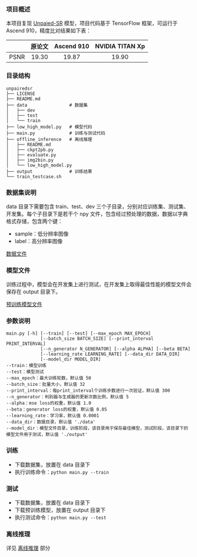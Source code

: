 ### 项目概述

本项目复现 [Unpaied-SR](https://arxiv.org/abs/1807.11458) 模型，项目代码基于 TensorFlow 框架，可运行于 Ascend 910，精度比对结果如下表：

|      | 原论文 | Ascend 910 | NVIDIA TITAN Xp |
| ---- | :----: | :--------: | :-------------: |
| PSNR | 19.30  |   19.87    |      19.90      |

###  目录结构

```
unpairedsr
├── LICENSE
├── README.md
├── data                # 数据集
│   ├── dev
│   ├── test
│   └── train
├── low_high_model.py   # 模型代码
├── main.py             # 训练与测试代码
├── offline_inference	# 离线推理
│   ├── README.md
│   ├── ckpt2pb.py
│   ├── evaluate.py
│   ├── img2bin.py
│   └── low_high_model.py
├── output              # 训练结果
└── train_testcase.sh
```

### 数据集说明

data 目录下需要包含 train、test、dev 三个子目录，分别对应训练集、测试集、开发集。每个子目录下是若干个 npy 文件，包含经过预处理的数据，数据以字典格式存储，包含两个键：

* sample：低分辨率图像
* label：高分辨率图像

[数据文件](https://unpairedsr.obs.cn-north-4.myhuaweicloud.com:443/share/data.zip?AccessKeyId=GB2XLA5SI9AWHCYX2NLT&Expires=1648392862&Signature=cnOGtNnH523NR4H64BB6sfNbg08%3D)

### 模型文件

训练过程中，模型会在开发集上进行测试，在开发集上取得最佳性能的模型文件会保存在 output 目录下。

[预训练模型文件](https://unpairedsr.obs.cn-north-4.myhuaweicloud.com:443/share/output.zip?AccessKeyId=GB2XLA5SI9AWHCYX2NLT&Expires=1648392810&Signature=3DjXn0/os1rVt3FM4FOb3DsNmXA%3D)

### 参数说明

```
main.py [-h] [--train] [--test] [--max_epoch MAX_EPOCH]
             [--batch_size BATCH_SIZE] [--print_interval PRINT_INTERVAL]
             [--n_generator N_GENERATOR] [--alpha ALPHA] [--beta BETA]
             [--learning_rate LEARNING_RATE] [--data_dir DATA_DIR]
             [--model_dir MODEL_DIR]
--train：模型训练
--test：模型测试
--max_epoch：最大训练轮数，默认值 50
--batch_size：批量大小，默认值 32
--print_interval：每print_interval个训练步数进行一次验证，默认值 300
--n_generator：判别器与生成器的更新次数比例，默认值 5
--alpha：mse loss的权重，默认值 1.0
--beta：generator loss的权重，默认值 0.05
--learning_rate：学习率，默认值 0.0001
--data_dir：数据目录，默认值 './data'
--model_dir：模型文件目录，训练阶段，该目录用于保存最佳模型，测试阶段，该目录下的模型文件用于测试，默认值 './output'
```

### 训练

* 下载数据集，放置在 data 目录下
* 执行训练命令：`python main.py --train`

### 测试

* 下载数据集，放置在 data 目录下
* 下载预训练模型，放置在 output 目录下
* 执行测试命令：`python main.py --test`

### 离线推理

详见 [离线推理](./offline_inference/README.md) 部分